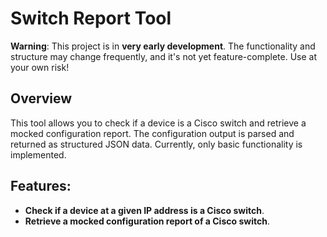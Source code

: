 # Switch Report Tool

**Warning**: This project is in **very early development**. The functionality and structure may change frequently, and it's not yet feature-complete. Use at your own risk!

## Overview

This tool allows you to check if a device is a Cisco switch and retrieve a mocked configuration report. The configuration output is parsed and returned as structured JSON data. Currently, only basic functionality is implemented.

## Features:

- **Check if a device at a given IP address is a Cisco switch**.
- **Retrieve a mocked configuration report of a Cisco switch**.

